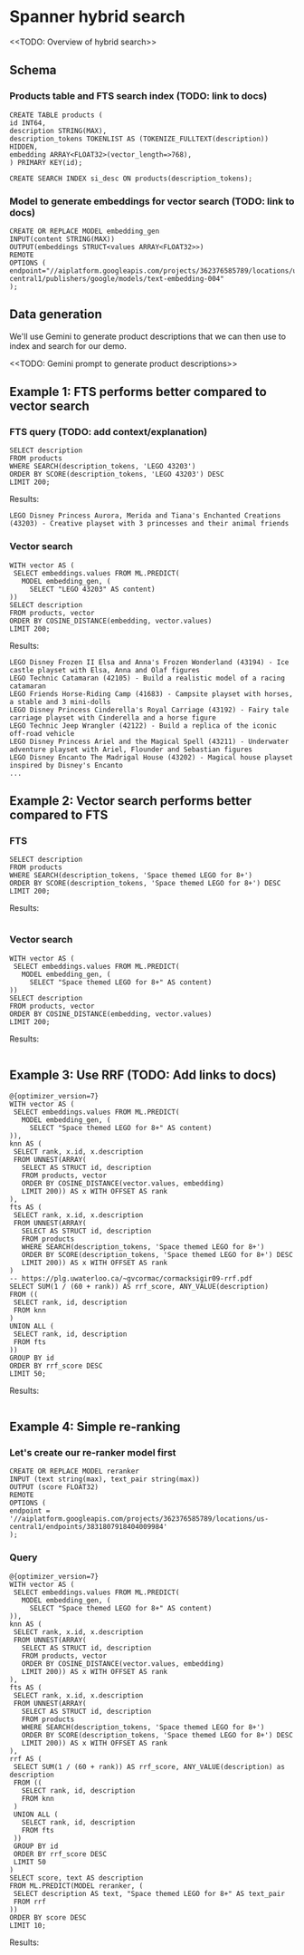 # Spanner hybrid search

<<TODO: Overview of hybrid search>>

## Schema

### Products table and FTS search index (TODO: link to docs)

```
CREATE TABLE products (
id INT64,
description STRING(MAX),
description_tokens TOKENLIST AS (TOKENIZE_FULLTEXT(description)) HIDDEN,
embedding ARRAY<FLOAT32>(vector_length=>768),
) PRIMARY KEY(id);

CREATE SEARCH INDEX si_desc ON products(description_tokens);
```

### Model to generate embeddings for vector search (TODO: link to docs)

```
CREATE OR REPLACE MODEL embedding_gen
INPUT(content STRING(MAX))
OUTPUT(embeddings STRUCT<values ARRAY<FLOAT32>>)
REMOTE
OPTIONS ( endpoint="//aiplatform.googleapis.com/projects/362376585789/locations/us-central1/publishers/google/models/text-embedding-004"
);
```

## Data generation

We'll use Gemini to generate product descriptions that we can then use to index and search for our demo.

<<TODO: Gemini prompt to generate product descriptions>>

## Example 1: FTS performs better compared to vector search

### FTS query (TODO: add context/explanation)

```
SELECT description
FROM products
WHERE SEARCH(description_tokens, 'LEGO 43203')
ORDER BY SCORE(description_tokens, 'LEGO 43203') DESC
LIMIT 200;
```

Results:
```
LEGO Disney Princess Aurora, Merida and Tiana's Enchanted Creations (43203) - Creative playset with 3 princesses and their animal friends
```

### Vector search

```
WITH vector AS (
 SELECT embeddings.values FROM ML.PREDICT(
   MODEL embedding_gen, (
     SELECT "LEGO 43203" AS content)
))
SELECT description
FROM products, vector
ORDER BY COSINE_DISTANCE(embedding, vector.values)
LIMIT 200;
```

Results:
```
LEGO Disney Frozen II Elsa and Anna's Frozen Wonderland (43194) - Ice castle playset with Elsa, Anna and Olaf figures
LEGO Technic Catamaran (42105) - Build a realistic model of a racing catamaran
LEGO Friends Horse-Riding Camp (41683) - Campsite playset with horses, a stable and 3 mini-dolls
LEGO Disney Princess Cinderella's Royal Carriage (43192) - Fairy tale carriage playset with Cinderella and a horse figure
LEGO Technic Jeep Wrangler (42122) - Build a replica of the iconic off-road vehicle
LEGO Disney Princess Ariel and the Magical Spell (43211) - Underwater adventure playset with Ariel, Flounder and Sebastian figures
LEGO Disney Encanto The Madrigal House (43202) - Magical house playset inspired by Disney's Encanto
...
```

## Example 2: Vector search performs better compared to FTS

### FTS

```
SELECT description
FROM products
WHERE SEARCH(description_tokens, 'Space themed LEGO for 8+')
ORDER BY SCORE(description_tokens, 'Space themed LEGO for 8+') DESC
LIMIT 200;
```

Results:
```
```

### Vector search

```
WITH vector AS (
 SELECT embeddings.values FROM ML.PREDICT(
   MODEL embedding_gen, (
     SELECT "Space themed LEGO for 8+" AS content)
))
SELECT description
FROM products, vector
ORDER BY COSINE_DISTANCE(embedding, vector.values)
LIMIT 200;
```

Results:
```
```

## Example 3: Use RRF (TODO: Add links to docs)

```
@{optimizer_version=7}
WITH vector AS (
 SELECT embeddings.values FROM ML.PREDICT(
   MODEL embedding_gen, (
     SELECT "Space themed LEGO for 8+" AS content)
)),
knn AS (
 SELECT rank, x.id, x.description
 FROM UNNEST(ARRAY(
   SELECT AS STRUCT id, description
   FROM products, vector
   ORDER BY COSINE_DISTANCE(vector.values, embedding)
   LIMIT 200)) AS x WITH OFFSET AS rank
),
fts AS (
 SELECT rank, x.id, x.description
 FROM UNNEST(ARRAY(
   SELECT AS STRUCT id, description
   FROM products
   WHERE SEARCH(description_tokens, 'Space themed LEGO for 8+')
   ORDER BY SCORE(description_tokens, 'Space themed LEGO for 8+') DESC
   LIMIT 200)) AS x WITH OFFSET AS rank
)
-- https://plg.uwaterloo.ca/~gvcormac/cormacksigir09-rrf.pdf
SELECT SUM(1 / (60 + rank)) AS rrf_score, ANY_VALUE(description)
FROM ((
 SELECT rank, id, description
 FROM knn
)
UNION ALL (
 SELECT rank, id, description
 FROM fts
))
GROUP BY id
ORDER BY rrf_score DESC
LIMIT 50;
```

Results:
```
```

## Example 4: Simple re-ranking

### Let's create our re-ranker model first

```
CREATE OR REPLACE MODEL reranker
INPUT (text string(max), text_pair string(max))
OUTPUT (score FLOAT32)
REMOTE
OPTIONS (
endpoint = '//aiplatform.googleapis.com/projects/362376585789/locations/us-central1/endpoints/3831807918404009984'
);
```

### Query

```
@{optimizer_version=7}
WITH vector AS (
 SELECT embeddings.values FROM ML.PREDICT(
   MODEL embedding_gen, (
     SELECT "Space themed LEGO for 8+" AS content)
)),
knn AS (
 SELECT rank, x.id, x.description
 FROM UNNEST(ARRAY(
   SELECT AS STRUCT id, description
   FROM products, vector
   ORDER BY COSINE_DISTANCE(vector.values, embedding)
   LIMIT 200)) AS x WITH OFFSET AS rank
),
fts AS (
 SELECT rank, x.id, x.description
 FROM UNNEST(ARRAY(
   SELECT AS STRUCT id, description
   FROM products
   WHERE SEARCH(description_tokens, 'Space themed LEGO for 8+')
   ORDER BY SCORE(description_tokens, 'Space themed LEGO for 8+') DESC
   LIMIT 200)) AS x WITH OFFSET AS rank
),
rrf AS (
 SELECT SUM(1 / (60 + rank)) AS rrf_score, ANY_VALUE(description) as description
 FROM ((
   SELECT rank, id, description
   FROM knn
 )
 UNION ALL (
   SELECT rank, id, description
   FROM fts
 ))
 GROUP BY id
 ORDER BY rrf_score DESC
 LIMIT 50
)
SELECT score, text AS description
FROM ML.PREDICT(MODEL reranker, (
 SELECT description AS text, "Space themed LEGO for 8+" AS text_pair
 FROM rrf
))
ORDER BY score DESC
LIMIT 10;
```

Results:
```
```